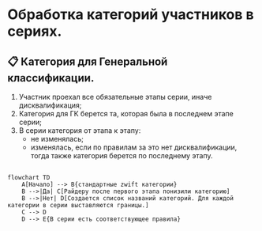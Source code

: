 # Обработка категорий участников в сериях.

## 📋 Категория для Генеральной классификации.

1. Участник проехал все обязательные этапы серии, иначе дисквалификация;
2. Категория для ГК берется та, которая была в последнем этапе серии;
3. В серии категория от этапа к этапу:
   - не изменялась;
   - изменялась, если по правилам за это нет дисквалификации, тогда также категория берется по
     последнему этапу.

##

```mermaid
flowchart TD
    A[Начало] --> B{стандартные zwift категории}
    B -->|Да| C[Райдеру после первого этапа понизили категорию]
    B -->|Нет| D[Создается список названий категорий. Для каждой категории в серии выставляются границы.]
    C --> D
    D --> E{В серии есть соответствующее правила}
```
